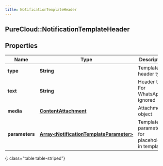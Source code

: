 ```yaml
---
title: NotificationTemplateHeader
---
```

## PureCloud::NotificationTemplateHeader

## Properties

|Name | Type | Description | Notes|
|------------ | ------------- | ------------- | -------------|
| **type** | **String** | Template header type | |
| **text** | **String** | Header text. For WhatsApp, ignored | [optional] |
| **media** | [**ContentAttachment**](ContentAttachment.html) | Attachment object | [optional] |
| **parameters** | [**Array&lt;NotificationTemplateParameter&gt;**](NotificationTemplateParameter.html) | Template parameters for placeholders in template | [optional] |
{: class="table table-striped"}



